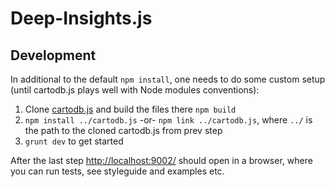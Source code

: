 Deep-Insights.js
====================

## Development

In additional to the default `npm install`, one needs to do some custom setup
(until cartodb.js plays well with Node modules conventions):

1. Clone [cartodb.js](https://github.com/CartoDB/cartodb.js) and build the files there `npm build`
1. `npm install ../cartodb.js`  -or- `npm link ../cartodb.js`, where `../` is the path to the cloned cartodb.js from prev step
1. `grunt dev` to get started


After the last step [http://localhost:9002/](http://localhost:9002/) should open in a browser, where you can run tests, see styleguide and examples etc.
